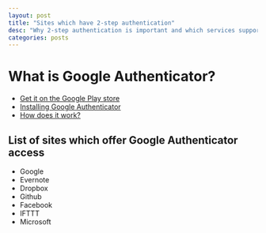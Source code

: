 ```yaml
---
layout: post
title: "Sites which have 2-step authentication"
desc: "Why 2-step authentication is important and which services support it"
categories: posts
---
```


# What is Google Authenticator?

- [Get it on the Google Play store](https://play.google.com/store/apps/details?id=com.google.android.apps.authenticator2&hl=en)
- [Installing Google Authenticator](https://support.google.com/accounts/answer/1066447?hl=en)
- [How does it work?](http://security.stackexchange.com/questions/35157/how-does-google-authenticator-work)

## List of sites which offer Google Authenticator access

- Google
- Evernote
- Dropbox
- Github
- Facebook
- IFTTT
- Microsoft
